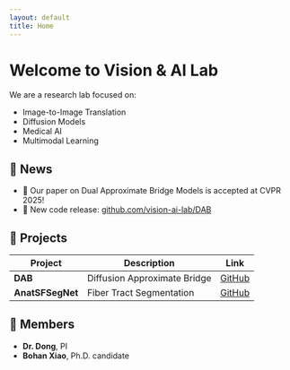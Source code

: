 ```yaml
---
layout: default
title: Home
---
```


# Welcome to Vision & AI Lab

We are a research lab focused on:
- Image-to-Image Translation
- Diffusion Models
- Medical AI
- Multimodal Learning

## 📢 News

- 📄 Our paper on Dual Approximate Bridge Models is accepted at CVPR 2025!
- 🚀 New code release: [github.com/vision-ai-lab/DAB](https://github.com/vision-ai-lab/DAB)

## 🧪 Projects

| Project | Description | Link |
|--------|-------------|------|
| **DAB** | Diffusion Approximate Bridge | [GitHub](https://github.com/vision-ai-lab/DAB) |
| **AnatSFSegNet** | Fiber Tract Segmentation | [GitHub](https://github.com/vision-ai-lab/AnatSFSegNet) |

## 👥 Members

- **Dr. Dong**, PI
- **Bohan Xiao**, Ph.D. candidate
